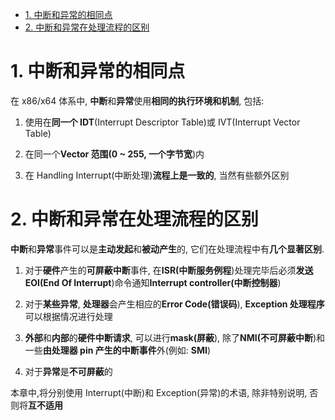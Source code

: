 
<!-- @import "[TOC]" {cmd="toc" depthFrom=1 depthTo=6 orderedList=false} -->

<!-- code_chunk_output -->

- [1. 中断和异常的相同点](#1-中断和异常的相同点)
- [2. 中断和异常在处理流程的区别](#2-中断和异常在处理流程的区别)

<!-- /code_chunk_output -->

# 1. 中断和异常的相同点

在 x86/x64 体系中, **中断**和**异常**使用**相同的执行环境和机制**, 包括:

1) 使用在**同一个 IDT**(Interrupt Descriptor Table)或 IVT(Interrupt Vector Table)

2) 在同一个**Vector 范围(0 \~ 255, 一个字节宽**)内

3) 在 Handling Interrupt(中断处理)**流程上是一致的**, 当然有些额外区别

# 2. 中断和异常在处理流程的区别

**中断**和**异常**事件可以是**主动发起**和**被动产生**的, 它们在处理流程中有**几个显著区别**.

1) 对于**硬件**产生的**可屏蔽中断**事件, 在**ISR(中断服务例程**)处理完毕后必须**发送 EOI(End Of Interrupt**)命令通知**Interrupt controller(中断控制器**)

2) 对于**某些异常**, **处理器**会产生相应的**Error Code(错误码**), **Exception 处理程序**可以根据情况进行处理

3) **外部**和**内部**的**硬件中断请求**, 可以进行**mask(屏蔽**), 除了**NMI(不可屏蔽中断**)和一些**由处理器 pin 产生的中断事件**外(例如: **SMI**)

4) 对于**异常**是**不可屏蔽**的

本章中,将分别使用 Interrupt(中断)和 Exception(异常)的术语, 除非特别说明, 否则将**互不适用**
